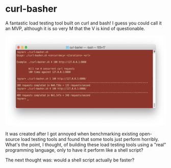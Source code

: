 # curl-basher

A fantastic load testing tool built on curl and bash! I guess you could call
it an MVP, although it is so very M that the V is kind of questionable.

<p align="center"><img src="curl-basher.png" alt="curl-basher" height="282"></p>

It was created after I got annoyed when benchmarking existing open-source load
testing tools and found that some tools just perform horribly. What's the
point, I thought, of building these load testing tools using a "real" 
programming language, only to have it perform like a shell script?

The next thought was: would a shell script actually be faster?



